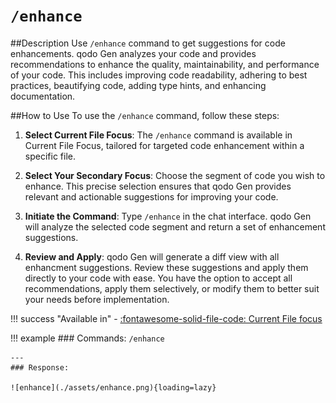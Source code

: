 # `/enhance`

##Description
Use `/enhance` command to get suggestions for code enhancements. qodo Gen analyzes your code and provides recommendations to enhance the quality, maintainability, and performance of your code. This includes improving code readability, adhering to best practices, beautifying code, adding type hints, and enhancing documentation. 

##How to Use
To use the `/enhance` command, follow these steps:

1. **Select Current File Focus**: The `/enhance` command is available in Current File Focus, tailored for targeted code enhancement within a specific file. 

2. **Select Your Secondary Focus**: Choose the segment of code you wish to enhance. This precise selection ensures that qodo Gen provides relevant and actionable suggestions for improving your code.

3. **Initiate the Command**: Type `/enhance` in the chat interface. qodo Gen will analyze the selected code segment and return a set of enhancement suggestions.

4. **Review and Apply**: qodo Gen will generate a diff view with all enhancment suggestions. Review these suggestions and apply them directly to your code with ease. You have the option to accept all recommendations, apply them selectively, or modify them to better suit your needs before implementation.


!!! success "Available in"
    - [:fontawesome-solid-file-code: Current File focus](../focus/current-file.md)

!!! example 
    ### Commands:
    `/enhance`

    --- 
    ### Response:

    ![enhance](./assets/enhance.png){loading=lazy}
